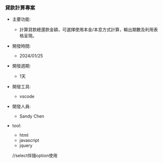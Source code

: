 ### 貸款計算專案
- 主要功能:
    - 計算貸款總還款金額，可選擇使用本金/本息方式計算，輸出期數及利用表格呈現。
- 開發時間:
    - 2024/01/25
- 開發週期:
    - 1天
- 開發工具:
    - vscode
- 開發人員:
    - Sandy Chen
- tool:
    - html
    - javascript
    - jquery


    //select伴隨option使用